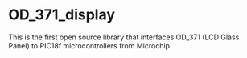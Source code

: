 # OD_371_display
This is the first open source library that interfaces OD_371 (LCD Glass Panel) to PIC18f microcontrollers from Microchip
